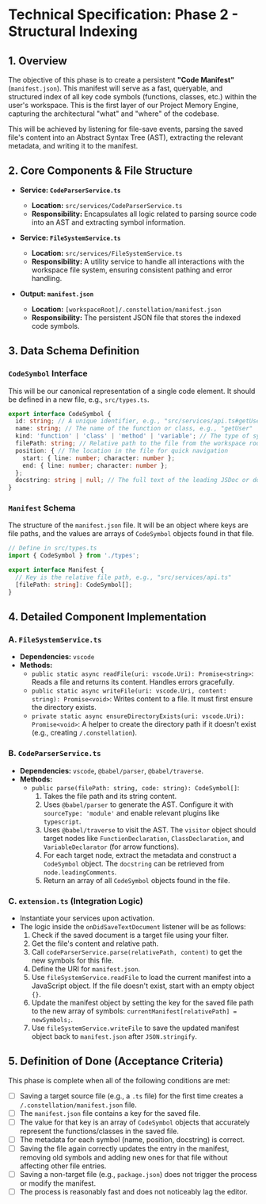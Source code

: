 # Technical Specification: Phase 2 - Structural Indexing

## 1\. Overview

The objective of this phase is to create a persistent **"Code Manifest"** (`manifest.json`). This manifest will serve as a fast, queryable, and structured index of all key code symbols (functions, classes, etc.) within the user's workspace. This is the first layer of our Project Memory Engine, capturing the architectural "what" and "where" of the codebase.

This will be achieved by listening for file-save events, parsing the saved file's content into an Abstract Syntax Tree (AST), extracting the relevant metadata, and writing it to the manifest.

## 2\. Core Components & File Structure

  * **Service: `CodeParserService.ts`**

      * **Location:** `src/services/CodeParserService.ts`
      * **Responsibility:** Encapsulates all logic related to parsing source code into an AST and extracting symbol information.

  * **Service: `FileSystemService.ts`**

      * **Location:** `src/services/FileSystemService.ts`
      * **Responsibility:** A utility service to handle all interactions with the workspace file system, ensuring consistent pathing and error handling.

  * **Output: `manifest.json`**

      * **Location:** `[workspaceRoot]/.constellation/manifest.json`
      * **Responsibility:** The persistent JSON file that stores the indexed code symbols.

## 3\. Data Schema Definition

### `CodeSymbol` Interface

This will be our canonical representation of a single code element. It should be defined in a new file, e.g., `src/types.ts`.

```typescript
export interface CodeSymbol {
  id: string; // A unique identifier, e.g., "src/services/api.ts#getUser"
  name: string; // The name of the function or class, e.g., "getUser"
  kind: 'function' | 'class' | 'method' | 'variable'; // The type of symbol
  filePath: string; // Relative path to the file from the workspace root
  position: { // The location in the file for quick navigation
    start: { line: number; character: number };
    end: { line: number; character: number };
  };
  docstring: string | null; // The full text of the leading JSDoc or docstring comment
}
```

### `Manifest` Schema

The structure of the `manifest.json` file. It will be an object where keys are file paths, and the values are arrays of `CodeSymbol` objects found in that file.

```typescript
// Define in src/types.ts
import { CodeSymbol } from './types';

export interface Manifest {
  // Key is the relative file path, e.g., "src/services/api.ts"
  [filePath: string]: CodeSymbol[];
}
```

## 4\. Detailed Component Implementation

### A. `FileSystemService.ts`

  * **Dependencies:** `vscode`
  * **Methods:**
      * `public static async readFile(uri: vscode.Uri): Promise<string>`: Reads a file and returns its content. Handles errors gracefully.
      * `public static async writeFile(uri: vscode.Uri, content: string): Promise<void>`: Writes content to a file. It must first ensure the directory exists.
      * `private static async ensureDirectoryExists(uri: vscode.Uri): Promise<void>`: A helper to create the directory path if it doesn't exist (e.g., creating `/.constellation`).

### B. `CodeParserService.ts`

  * **Dependencies:** `vscode`, `@babel/parser`, `@babel/traverse`.
  * **Methods:**
      * `public parse(filePath: string, code: string): CodeSymbol[]`:
        1.  Takes the file path and its string content.
        2.  Uses `@babel/parser` to generate the AST. Configure it with `sourceType: 'module'` and enable relevant plugins like `typescript`.
        3.  Uses `@babel/traverse` to visit the AST. The `visitor` object should target nodes like `FunctionDeclaration`, `ClassDeclaration`, and `VariableDeclarator` (for arrow functions).
        4.  For each target node, extract the metadata and construct a `CodeSymbol` object. The `docstring` can be retrieved from `node.leadingComments`.
        5.  Return an array of all `CodeSymbol` objects found in the file.

### C. `extension.ts` (Integration Logic)

  * Instantiate your services upon activation.
  * The logic inside the `onDidSaveTextDocument` listener will be as follows:
    1.  Check if the saved document is a target file using your filter.
    2.  Get the file's content and relative path.
    3.  Call `codeParserService.parse(relativePath, content)` to get the new symbols for this file.
    4.  Define the URI for `manifest.json`.
    5.  Use `fileSystemService.readFile` to load the current manifest into a JavaScript object. If the file doesn't exist, start with an empty object `{}`.
    6.  Update the manifest object by setting the key for the saved file path to the new array of symbols: `currentManifest[relativePath] = newSymbols;`.
    7.  Use `fileSystemService.writeFile` to save the updated manifest object back to `manifest.json` after `JSON.stringify`.

## 5\. Definition of Done (Acceptance Criteria)

This phase is complete when all of the following conditions are met:

  - [ ] Saving a target source file (e.g., a `.ts` file) for the first time creates a `/.constellation/manifest.json` file.
  - [ ] The `manifest.json` file contains a key for the saved file.
  - [ ] The value for that key is an array of `CodeSymbol` objects that accurately represent the functions/classes in the saved file.
  - [ ] The metadata for each symbol (name, position, docstring) is correct.
  - [ ] Saving the file again correctly updates the entry in the manifest, removing old symbols and adding new ones for that file without affecting other file entries.
  - [ ] Saving a non-target file (e.g., `package.json`) does not trigger the process or modify the manifest.
  - [ ] The process is reasonably fast and does not noticeably lag the editor.